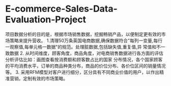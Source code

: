 # E-commerce-Sales-Data-Evaluation-Project
项目数据分析的目的是，根据市场销售数据，挖掘畅销产品，以便制定更有效的市场策略来提升营收。
1.清理50万条英国电商数据,确保数据符合"每列一变量,每行一观察值,每单元格一数据"的规范。处理脏数据,包括缺失值,重复值,异
常值和不一致数据
2. 从时间维度，顾客角度，商品角度，对电商销售数据进行各方面的评估分析评估比如：画图查看按消费额和顾客数占比的国家
分布情况，各个国家顾客的平均消费水平，订单的商品种类分布，商品的价位分布、各价位区间的销量情况等。
3. 采用RFM模型对客户进行细分，区分具有不同商业价值的用户，以作出精准营销，定制有效的市场策略。
